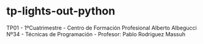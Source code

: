 # tp-lights-out-python
TP01 - 1ºCuatrimestre - Centro de Formación Profesional Alberto Albegucci Nº34 - Técnicas de Programación - Profesor: Pablo Rodriguez Massuh
